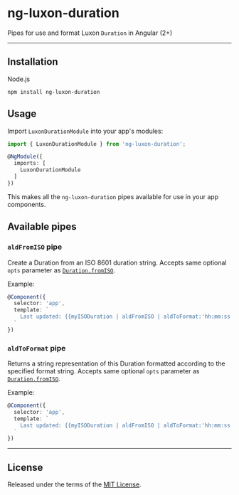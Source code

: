 # ng-luxon-duration

Pipes for use and format Luxon `Duration` in Angular (2+)

---

Installation
------------

Node.js

`npm install ng-luxon-duration`

Usage
-----

Import `LuxonDurationModule` into your app's modules:

``` typescript
import { LuxonDurationModule } from 'ng-luxon-duration';

@NgModule({
  imports: [
    LuxonDurationModule
  ]
})
```

This makes all the `ng-luxon-duration` pipes available for use in your app components.

Available pipes
---------------

### `aldFromISO` pipe

Create a Duration from an ISO 8601 duration string. Accepts same optional `opts` parameter as [`Duration.fromISO`](https://moment.github.io/luxon/docs/class/src/duration.js~Duration.html#static-method-fromISO).

Example:

``` typescript
@Component({
  selector: 'app',
  template: `
    Last updated: {{myISODuration | aldFromISO | aldToFormat:'hh:mm:ss' }}
  `
})
```

### `aldToFormat` pipe

Returns a string representation of this Duration formatted according to the specified format string.  Accepts same optional `opts` parameter as [`Duration.fromISO`](https://moment.github.io/luxon/docs/class/src/duration.js~Duration.html#instance-method-toFormat).

Example:

``` typescript
@Component({
  selector: 'app',
  template: `
    Last updated: {{myISODuration | aldFromISO | aldToFormat:'hh:mm:ss' }}
  `
})
```

---

## License

Released under the terms of the [MIT License](LICENSE).